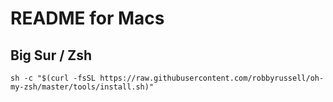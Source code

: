 # README for Macs

## Big Sur / Zsh

```
sh -c "$(curl -fsSL https://raw.githubusercontent.com/robbyrussell/oh-my-zsh/master/tools/install.sh)"
```

